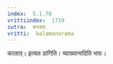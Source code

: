```yaml
---
index:  5.1.78
vrittiindex:  1719
sutra:  कालात्
vritti:  balamanorama 
---
```


कालात्। इत्यतः प्रागिति। व्याख्यानादिति भावः। 

